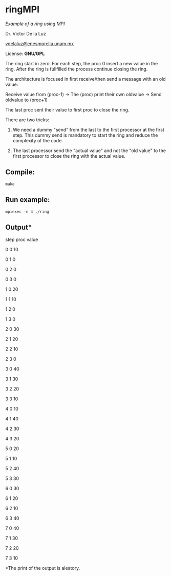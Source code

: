 # ringMPI
*Example of a ring using MPI*

Dr. Victor De la Luz

vdelaluz@enesmorelia.unam.mx

License: **GNU/GPL**

The ring start in zero. For each step, the proc 0 insert a new value in the ring. After the ring is fullfilled the process continue closing the ring.

The architecture is focused in first receive/then send a message with an old value:

Receive value from (proc-1) -> The (proc) print their own oldvalue -> Send oldvalue to (proc+1)

The last proc sent their value to first proc to close the ring.

There are two tricks:

1) We need a dummy "send" from the last to the first processor at the first step. This dummy send is mandatory to start the ring and reduce the complexity of the code.

2) The last processor send the "actual value" and not the "old value" to the first processor to close the ring with the actual value. 


## Compile:

```
make
```

## Run example:

```
mpiexec -n 4 ./ring
```

## Output*

step	proc	value

0	0	10

0	1	0

0	2	0

0	3	0


1	0	20

1	1	10

1	2	0

1	3	0


2	0	30

2	1	20

2	2	10

2	3	0


3	0	40

3	1	30

3	2	20

3	3	10


4	0	10

4	1	40

4	2	30

4	3	20


5	0	20

5	1	10

5	2	40

5	3	30


6	0	30

6	1	20

6	2	10

6	3	40


7	0	40

7	1	30

7	2	20

7	3	10


*The print of the output is aleatory.
